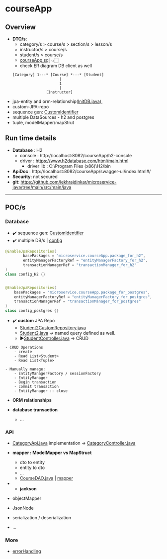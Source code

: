 # courseApp
## Overview
- **DTO/s**:
  - category/s > course/s > section/s > lesson/s
  - instructor/s > course/s
  - student/s > course/s
  - [courseApp.sql](../../../resources/microservice/courseApp/courseApp.sql) 👈🏻
  - check ER diagram DB client as well
  ```
  [Category] 1---* [Course] *---* [Student]
                       |
                       1
                       |
                 [Instructor]
  ```
- jpa-entity and orm-relationship([InitDB.java](runner/InitDB.java)), 
- custom-JPA-repo
- sequence gen: [CustomIdentifier](custom/CustomIdentifier.java)
- multiple DataSources - h2 and postgres
- tuple, modelMapper/mapStrut

## Run time details
- **Database** : H2
  - console : http://localhost:8082/courseApp/h2-console 
  - driver : https://www.h2database.com/html/main.html
    - driver lib : C:\Program Files (x86)\H2\bin
- **ApiDoc** : http://localhost:8082/courseApp/swagger-ui/index.html#/
- **Security**: not secured
- **git**: https://github.com/lekhrajdinkar/microservice-java/tree/main/src/main/java

--- 
## POC/s
### Database
- ✔️ sequence gen: [CustomIdentifier](custom/CustomIdentifier.java)
- ✔️ multiple DB/s | [config](config)
```Java
@EnableJpaRepositories(
        basePackages = "microservice.courseApp.package_for_h2",
        entityManagerFactoryRef = "entityManagerFactory_for_h2",
        transactionManagerRef = "transactionManager_for_h2"
)
class config_H2 {}


@EnableJpaRepositories(
    basePackages = "microservice.courseApp.package_for_postgres",
    entityManagerFactoryRef = "entityManagerFactory_for_postgres",
    transactionManagerRef = "transactionManager_for_postgres"
)
class config_postgres {}
```

- ✔️ **custom** JPA Repo
  - [Student2CustomRepository.java](custom/Student2CustomRepository.java)
  - [Student2.java](repository/entity/Student2.java) -> named query defined as well.
  - ▶️[StudentController.java](controller/StudentController.java) -> CRUD
```
- CRUD Operations
    - create
    - Read List<Student>
    - Read List<Tuple>
    
- Manually manage:
    - EntityManagerFactory / sessionFactory
    - EntityManager
    - Begin transaction 
    - commit transaction
    - EntityManager :: close
```
- **ORM relationships**
  
- **database transaction**
    - ...

### API
- [CategoryApi.java](controller/CategoryApi.java) implementation ->  [CategoryController.java](controller/CategoryController.java)

- **mapper : ModelMapper vs MapStruct**
    - dto to entity
    - entity to dto
    - ...
    - [CourseDAO.java](repository/CourseDAO.java) | [mapper](repository/modelMapper)

- - **jackson**
- objectMapper
- JsonNode
- serialization / deserialization
- ...

### More
- [errorHandling](errorHandling)
